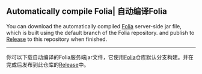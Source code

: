 ## Automatically compile Folia| 自动编译Folia
You can download the automatically compiled [Folia](https://papermc.io/software/folia) server-side jar file, which is built using the default branch of the Folia repository. and publish to [Release](https://github.com/sekaom/folia_build_action/releases) to this repository when finished.  

------------

你可以下载自动编译的Folia服务端jar文件，它使用[Folia](https://papermc.io/software/folia)仓库默认分支构建。并在完成后发布到此仓库的[Release](https://github.com/sekaom/folia_build_action/releases)中。
